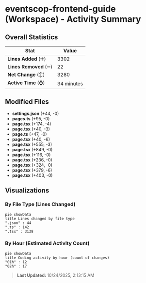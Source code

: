 # eventscop-frontend-guide (Workspace) - Activity Summary 

## Overall Statistics

| Stat                   | Value                                                             |
| ---------------------- | ----------------------------------------------------------------- |
| **Lines Added** (➕)   | 3302                                          |
| **Lines Removed** (➖) | 22                                        |
| **Net Change** (↕)    | 3280                |
| **Active Time** (⌚)   | 34 minutes |


## Modified Files
- **settings.json** (+44, -0)
- **pages.ts** (+95, -0)
- **page.tsx** (+174, -4)
- **page.tsx** (+40, -3)
- **page.ts** (+47, -0)
- **page.tsx** (+40, -6)
- **page.tsx** (+555, -3)
- **page.tsx** (+849, -0)
- **page.tsx** (+116, -0)
- **page.tsx** (+236, -0)
- **page.tsx** (+324, -0)
- **page.tsx** (+379, -6)
- **page.tsx** (+403, -0)

## Visualizations

### By File Type (Lines Changed)

```mermaid
pie showData
title Lines changed by file type
".json" : 44
".ts" : 142
".tsx" : 3138
```

### By Hour (Estimated Activity Count)

```mermaid
pie showData
title Coding activity by hour (count of changes)
"01h" : 12
"02h" : 17
```


> **Last Updated:** 10/24/2025, 2:13:15 AM